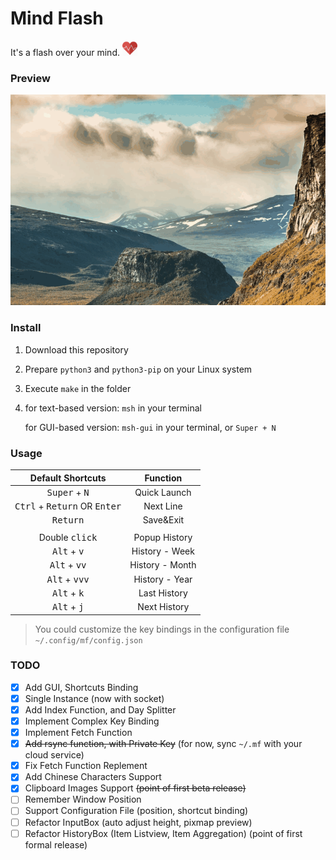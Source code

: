 # Mind Flash

It's a flash over your mind. <img src="./icons/pulse_heart.png" width="24">

### Preview

![preview-01](./previews/preview-01.gif)

### Install

1. Download this repository

2. Prepare `python3` and `python3-pip` on your Linux system

3. Execute `make` in the folder

4. for text-based version: `msh` in your terminal

   for GUI-based version: `msh-gui` in your terminal, or `Super + N`

### Usage

| Default Shortcuts |                 Function                 |
| :-------------: | :--------------------------------------: |
| <kbd>Super</kbd> + <kbd>N</kbd> | Quick Launch |
|    <kbd>Ctrl</kbd> + <kbd>Return</kbd> OR <kbd>Enter</kbd>    | Next Line |
|    <kbd>Return</kbd>    |            Save&Exit    |
|                 |                                          |
|  Double <kbd>click</kbd>  |     Popup History |
|  <kbd>Alt</kbd> + <kbd>v</kbd>  | History - Week |
| <kbd>Alt</kbd> + <kbd>vv</kbd> | History - Month |
| <kbd>Alt</kbd> + <kbd>vvv</kbd> | History - Year |
| <kbd>Alt</kbd> + <kbd>k</kbd> | Last History |
| <kbd>Alt</kbd> + <kbd>j</kbd> | Next History |

> You could customize the key bindings in the configuration file `~/.config/mf/config.json`

### TODO

- [x] Add GUI, Shortcuts Binding
- [x] Single Instance (now with socket)
- [x] Add Index Function, and Day Splitter
- [x] Implement Complex Key Binding
- [x] Implement Fetch Function
- [x] ~~Add rsync function, with Private Key~~ 
  (for now, sync `~/.mf` with your cloud service)
- [x] Fix Fetch Function Replement
- [x] Add Chinese Characters Support
- [x] Clipboard Images Support
  ~~(point of first beta release)~~
- [ ] Remember Window Position
- [ ] Support Configuration File (position, shortcut binding)
- [ ] Refactor InputBox (auto adjust height, pixmap preview)
- [ ] Refactor HistoryBox (Item Listview, Item Aggregation)
  (point of first formal release)
